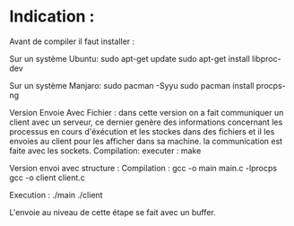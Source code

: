# Indication :

Avant de compiler il faut installer :

Sur un système Ubuntu: 
	sudo apt-get update
	sudo apt-get install libproc-dev

Sur un système Manjaro: 
    sudo pacman -Syyu
    sudo pacman install procps-ng


Version Envoie Avec Fichier : 
 dans cette version on a fait communiquer un client avec un serveur, ce dernier genère des informations concernant les processus en cours
 d'éxécution et les stockes dans des fichiers et il les envoies au client pour les afficher dans sa machine.
la communication est faite avec les sockets.
  Compilation: executer : make

Version envoi avec structure :
 Compilation : gcc -o main main.c -lprocps
               gcc -o client client.c

 Execution : ./main
	     ./client

 L'envoie au niveau de cette étape se fait avec un buffer.
